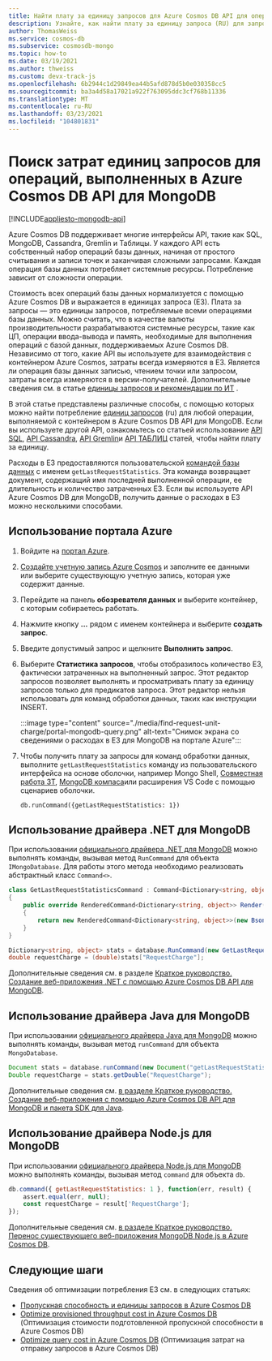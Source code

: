 ```yaml
---
title: Найти плату за единицу запросов для Azure Cosmos DB API для операций MongoDB
description: Узнайте, как найти плату за единицу запроса (RU) для запросов MongoDB, выполняемых в контейнере Cosmos для Azure. Вы можете использовать драйверы портал Azure, MongoDB .NET, Java Node.js.
author: ThomasWeiss
ms.service: cosmos-db
ms.subservice: cosmosdb-mongo
ms.topic: how-to
ms.date: 03/19/2021
ms.author: thweiss
ms.custom: devx-track-js
ms.openlocfilehash: 6b2944c1d29849ea44b5afd878d5b0e030358cc5
ms.sourcegitcommit: ba3a4d58a17021a922f763095ddc3cf768b11336
ms.translationtype: MT
ms.contentlocale: ru-RU
ms.lasthandoff: 03/23/2021
ms.locfileid: "104801831"
---
```

# <a name="find-the-request-unit-charge-for-operations-executed-in-azure-cosmos-db-api-for-mongodb"></a>Поиск затрат единиц запросов для операций, выполненных в Azure Cosmos DB API для MongoDB
[!INCLUDE[appliesto-mongodb-api](includes/appliesto-mongodb-api.md)]

Azure Cosmos DB поддерживает многие интерфейсы API, такие как SQL, MongoDB, Cassandra, Gremlin и Таблицы. У каждого API есть собственный набор операций базы данных, начиная от простого считывания и записи точек и заканчивая сложными запросами. Каждая операция базы данных потребляет системные ресурсы. Потребление зависит от сложности операции.

Стоимость всех операций базы данных нормализуется с помощью Azure Cosmos DB и выражается в единицах запроса (ЕЗ). Плата за запросы — это единицы запросов, потребляемые всеми операциями базы данных. Можно считать, что в качестве валюты производительности разрабатываются системные ресурсы, такие как ЦП, операции ввода-вывода и память, необходимые для выполнения операций с базой данных, поддерживаемых Azure Cosmos DB. Независимо от того, какие API вы используете для взаимодействия с контейнером Azure Cosmos, затраты всегда измеряются в ЕЗ. Является ли операция базы данных записью, чтением точки или запросом, затраты всегда измеряются в версии-получателей. Дополнительные сведения см. в статье [единицы запросов и рекомендации по ИТ](request-units.md) .

В этой статье представлены различные способы, с помощью которых можно найти потребление [единиц запросов](request-units.md) (ru) для любой операции, выполняемой с контейнером в Azure Cosmos DB API для MongoDB. Если вы используете другой API, ознакомьтесь со статьей использование [API SQL](find-request-unit-charge.md), [API Cassandra](find-request-unit-charge-cassandra.md), [API Gremlin](find-request-unit-charge-gremlin.md)и [API ТАБЛИЦ](find-request-unit-charge-table.md) статей, чтобы найти плату за единицу.

Расходы в ЕЗ предоставляются пользовательской [командой базы данных](https://docs.mongodb.com/manual/reference/command/) с именем `getLastRequestStatistics`. Эта команда возвращает документ, содержащий имя последней выполненной операции, ее длительность и количество затраченных ЕЗ. Если вы используете API Azure Cosmos DB для MongoDB, получить данные о расходах в ЕЗ можно несколькими способами.

## <a name="use-the-azure-portal"></a>Использование портала Azure

1. Войдите на [портал Azure](https://portal.azure.com/).

1. [Создайте учетную запись Azure Cosmos](create-mongodb-dotnet.md#create-a-database-account) и заполните ее данными или выберите существующую учетную запись, которая уже содержит данные.

1. Перейдите на панель **обозревателя данных** и выберите контейнер, с которым собираетесь работать.

1. Нажмите кнопку **...** рядом с именем контейнера и выберите **создать запрос**.

1. Введите допустимый запрос и щелкните **Выполнить запрос**.

1. Выберите **Статистика запросов**, чтобы отобразилось количество ЕЗ, фактически затраченных на выполненный запрос. Этот редактор запросов позволяет выполнять и просматривать плату за единицу запросов только для предикатов запроса. Этот редактор нельзя использовать для команд обработки данных, таких как инструкции INSERT.

   :::image type="content" source="./media/find-request-unit-charge/portal-mongodb-query.png" alt-text="Снимок экрана со сведениями о расходах в ЕЗ для MongoDB на портале Azure":::

1. Чтобы получить плату за запросы для команд обработки данных, выполните `getLastRequestStatistics` команду из пользовательского интерфейса на основе оболочки, например Mongo Shell, [Совместная работа 3T](mongodb-robomongo.md), [MongoDB компаса](mongodb-compass.md)или расширения VS Code с помощью сценариев оболочки.

   `db.runCommand({getLastRequestStatistics: 1})`

## <a name="use-the-mongodb-net-driver"></a>Использование драйвера .NET для MongoDB

При использовании [официального драйвера .NET для MongoDB](https://docs.mongodb.com/ecosystem/drivers/csharp/) можно выполнять команды, вызывая метод `RunCommand` для объекта `IMongoDatabase`. Для работы этого метода необходимо реализовать абстрактный класс `Command<>`.

```csharp
class GetLastRequestStatisticsCommand : Command<Dictionary<string, object>>
{
    public override RenderedCommand<Dictionary<string, object>> Render(IBsonSerializerRegistry serializerRegistry)
    {
        return new RenderedCommand<Dictionary<string, object>>(new BsonDocument("getLastRequestStatistics", 1), serializerRegistry.GetSerializer<Dictionary<string, object>>());
    }
}

Dictionary<string, object> stats = database.RunCommand(new GetLastRequestStatisticsCommand());
double requestCharge = (double)stats["RequestCharge"];
```

Дополнительные сведения см. в разделе [Краткое руководство. Создание веб-приложения .NET с помощью Azure Cosmos DB API для MongoDB](create-mongodb-dotnet.md).

## <a name="use-the-mongodb-java-driver"></a>Использование драйвера Java для MongoDB


При использовании [официального драйвера Java для MongoDB](https://mongodb.github.io/mongo-java-driver/) можно выполнять команды, вызывая метод `runCommand` для объекта `MongoDatabase`.

```java
Document stats = database.runCommand(new Document("getLastRequestStatistics", 1));
Double requestCharge = stats.getDouble("RequestCharge");
```

Дополнительные сведения см. [в разделе Краткое руководство. Создание веб-приложения с помощью Azure Cosmos DB API для MongoDB и пакета SDK для Java](create-mongodb-java.md).

## <a name="use-the-mongodb-nodejs-driver"></a>Использование драйвера Node.js для MongoDB

При использовании [официального драйвера Node.js для MongoDB](https://mongodb.github.io/node-mongodb-native/) можно выполнять команды, вызывая метод `command` для объекта `db`.

```javascript
db.command({ getLastRequestStatistics: 1 }, function(err, result) {
    assert.equal(err, null);
    const requestCharge = result['RequestCharge'];
});
```

Дополнительные сведения см. [в разделе Краткое руководство. Перенос существующего веб-приложения MongoDB Node.js в Azure Cosmos DB](create-mongodb-nodejs.md).

## <a name="next-steps"></a>Следующие шаги

Сведения об оптимизации потребления ЕЗ см. в следующих статьях:

* [Пропускная способность и единицы запросов в Azure Cosmos DB](request-units.md)
* [Optimize provisioned throughput cost in Azure Cosmos DB](optimize-cost-throughput.md) (Оптимизация стоимости подготовленной пропускной способности в Azure Cosmos DB)
* [Optimize query cost in Azure Cosmos DB](./optimize-cost-reads-writes.md) (Оптимизация затрат на отправку запросов в Azure Cosmos DB)